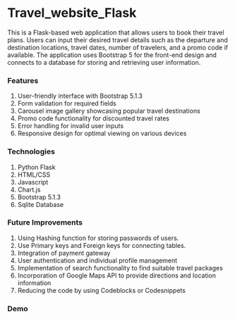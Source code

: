 # Travel_website_Flask
<p>This is a Flask-based web application that allows users to book their travel plans.
Users can input their desired travel details such as the departure and destination locations, travel dates, number of travelers, and a promo code if available. 
The application uses Bootstrap 5 for the front-end design and connects to a database for storing and retrieving user information.</p>


### Features
<ol>
    <li>User-friendly interface with Bootstrap 5.1.3</li>
    <li>Form validation for required fields</li>
    <li>Carousel image gallery showcasing popular travel destinations</li>
    <li>Promo code functionality for discounted travel rates</li>
    <li>Error handling for invalid user inputs</li>
    <li>Responsive design for optimal viewing on various devices</li>
</ol>

### Technologies
<ol>
    <li>Python Flask</li>
    <li>HTML/CSS</li>
    <li>Javascript</li>
    <li>Chart.js</li>
    <li>Bootstrap 5.1.3</li>
    <li>Sqlite Database</li>
</ol>

### Future Improvements
<ol>
    <li>Using Hashing function for storing passwords of users.</li>
    <li>Use Primary keys and Foreign keys for connecting tables.</li>
    <li>Integration of payment gateway</li>
    <li>User authentication and individual profile management</li>
    <li>Implementation of search functionality to find suitable travel packages</li>
    <li>Incorporation of Google Maps API to provide directions and location information</li>
    <li>Reducing the code by using Codeblocks or Codesnippets</li>
</ol>

### Demo


